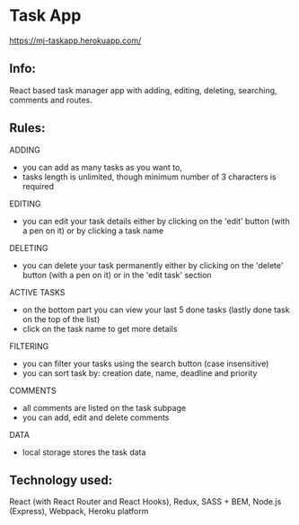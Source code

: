 # Task App

https://mj-taskapp.herokuapp.com/

## Info:
React based task manager app with adding, editing, deleting, searching, comments and routes.


## Rules:
ADDING
- you can add as many tasks as you want to,
- tasks length is unlimited, though minimum number of 3 characters is required
     
EDITING
- you can edit your task details either by clicking on the 'edit' button (with a pen on it) or by clicking a task name
      
DELETING
- you can delete your task permanently either by clicking on the 'delete' button (with a pen on it) or in the 'edit task' section
      
ACTIVE TASKS
- on the bottom part you can view your last 5 done tasks (lastly done task on the top of the list)
- click on the task name to get more details
      
FILTERING
- you can filter your tasks using the search button (case insensitive)
- you can sort task by: creation date, name, deadline and priority

COMMENTS
- all comments are listed on the task subpage
- you can add, edit and delete comments

DATA
- local storage stores the task data


## Technology used:
React (with React Router and React Hooks),
Redux,
SASS + BEM,
Node.js (Express),
Webpack,
Heroku platform


      
